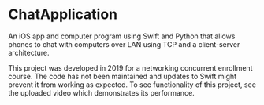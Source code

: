 # ChatApplication
An iOS app and computer program using Swift and Python that allows phones to chat with computers over LAN using TCP and a client-server architecture.

This project was developed in 2019 for a networking concurrent enrollment course. The code has not been maintained and updates to Swift might prevent it from working as expected. To see functionality of this project, see the uploaded video which demonstrates its performance. 
